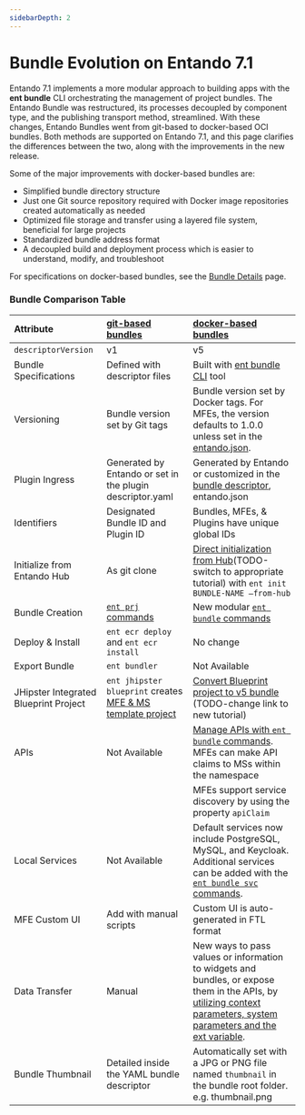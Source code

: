 ```yaml
---
sidebarDepth: 2
---
```


# Bundle Evolution on Entando 7.1

Entando 7.1 implements a more modular approach to building apps with the **ent bundle** CLI orchestrating the management of project bundles. The Entando Bundle was restructured, its processes decoupled by component type, and the publishing transport method, streamlined. With these changes, Entando Bundles went from git-based to docker-based OCI bundles. Both methods are supported on Entando 7.1, and this page clarifies the differences between the two, along with the improvements in the new release.

Some of the major improvements with docker-based bundles are:
* Simplified bundle directory structure
* Just one Git source repository required with Docker image repositories created automatically as needed
* Optimized file storage and transfer using a layered file system, beneficial for large projects
* Standardized bundle address format
* A decoupled build and deployment process which is easier to understand, modify, and troubleshoot 

For specifications on docker-based bundles, see the [Bundle Details](bundle-details.md) page. 
### Bundle Comparison Table
|Attribute | [git-based bundles](../../../v7.0/docs/curate/bundle-details.md)| [docker-based bundles](bundle-details.md)|
| :- | :-------------------- | :---------------------  |
|`descriptorVersion`| v1| v5
| Bundle Specifications |Defined with descriptor files | Built with [ent bundle CLI](../getting-started/ent-bundle.md) tool
| Versioning |Bundle version set by Git tags |Bundle version set by Docker tags. For MFEs, the version defaults to 1.0.0 unless set in the [entando.json](bundle-details.md). 
|Plugin Ingress| Generated by Entando or set in the plugin descriptor.yaml | Generated by Entando or customized in the [bundle descriptor](bundle-details.md#bundle-conventions), entando.json 
|Identifiers| Designated Bundle ID and Plugin ID | Bundles, MFEs, & Plugins have unique global IDs|
|Initialize from Entando Hub| As git clone  |[Direct initialization from Hub](../../tutorials/create/mfe/react.md)(TODO-switch to appropriate tutorial)  with `ent init BUNDLE-NAME –from-hub`|
|Bundle Creation | [`ent prj` commands](../getting-started/ent-bundle.md#git-based-bundle-commands)| New modular [`ent bundle` commands](../getting-started/ent-bundle.md)
|Deploy & Install| `ent ecr deploy` and `ent ecr install` | No change 
|Export Bundle|`ent bundler`| Not Available 
|JHipster Integrated Blueprint Project| `ent jhipster blueprint` creates [MFE & MS template project](../../tutorials/create/ms/generate-microservices-and-micro-frontends.md)| [Convert Blueprint project to v5 bundle](../../tutorials/create/ms/generate-microservices-and-micro-frontends.md) (TODO-change link to new tutorial)
|APIs| Not Available | [Manage APIs with `ent bundle` commands](../getting-started/ent-api.md). MFEs can make API claims to MSs within the namespace
||| MFEs support service discovery by using the property `apiClaim`
|Local Services |Not Available | Default services now include PostgreSQL, MySQL, and Keycloak. Additional services can be added with the [`ent bundle svc` commands](../getting-started/ent-svc.md).
|MFE Custom UI| Add with manual scripts| Custom UI is auto-generated in FTL format
|Data Transfer | Manual | New ways to pass values or information to widgets and bundles, or expose them in the APIs, by [utilizing context parameters, system parameters and the ext variable](bundle-details.md).
|Bundle Thumbnail| Detailed inside the YAML bundle descriptor|Automatically set with a JPG or PNG file named `thumbnail` in the bundle root folder.  e.g. thumbnail.png
